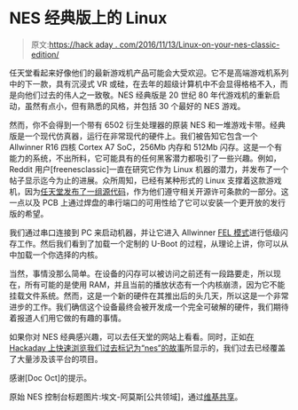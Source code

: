 # NES 经典版上的 Linux

> 原文:[https://hack aday . com/2016/11/13/Linux-on-your-nes-classic-edition/](https://hackaday.com/2016/11/13/linux-on-your-nes-classic-edition/)

任天堂看起来好像他们的最新游戏机产品可能会大受欢迎。它不是高端游戏机系列中的下一款，具有沉浸式 VR 或硅，在去年的超级计算机中不会显得格格不入，而是向他们过去的伟人之一致敬。NES 经典版是 20 世纪 80 年代游戏机的重新启动，虽然有点小，但有熟悉的风格，并包括 30 个最好的 NES 游戏。

然而，你不会得到一个带有 6502 衍生处理器的原装 NES 和一堆游戏卡带。经典版是一个现代仿真器，运行在非常现代的硬件上。我们被告知它包含一个 Allwinner R16 四核 Cortex A7 SoC，256Mb 内存和 512Mb 闪存。这是一个有能力的系统，不出所料，它可能具有的任何黑客潜力都吸引了一些兴趣。例如，Reddit 用户[freenesclassic]一直在研究它作为 Linux 机器的潜力，并发布了一个帖子显示迄今为止的进展。众所周知，已经有某种形式的 Linux 支撑着这款游戏机，因为[任天堂发布了一组源代码](https://www.nintendo.co.jp/support/oss/#other)，作为他们遵守相关开源许可条款的一部分。这一点以及 PCB 上通过焊盘的串行端口的可用性给了它可以安装一个更开放的发行版的希望。

我们通过串口连接到 PC 来启动机器，并让它进入 Allwinner [FEL 模式](http://linux-sunxi.org/FEL)进行低级闪存工作。然后我们看到了加载一个定制的 U-Boot 的过程，从理论上讲，你可以从中加载一个你选择的内核。

当然，事情没那么简单。在设备的闪存可以被访问之前还有一段路要走，所以现在，所有可能的是使用 RAM，并且当前的播放状态有一个内核崩溃，因为它不能挂载文件系统。然而，这是一个新的硬件在其推出后的头几天，所以这是一个非常进步的工作。我们确信这个设备最终会被开发成一个完全可破解的硬件，我们期待着报道人们用它做的有趣的事情。

如果你对 NES 经典感兴趣，可以去任天堂的网站上看看。同时，正如[在 Hackaday 上快速浏览我们过去标记为“nes”的故事](http://hackaday.com/tag/nes/)所显示的，我们过去已经覆盖了大量涉及该平台的项目。

感谢[Doc Oct]的提示。

原始 NES 控制台标题图片:埃文-阿莫斯[公共领域]，通过[维基共享](https://commons.wikimedia.org/wiki/File:Nintendo-Entertainment-System-NES-Console-FL.jpg)。